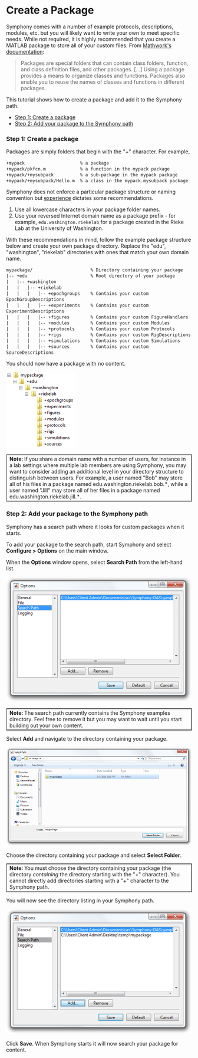 # Create a Package

Symphony comes with a number of example protocols, descriptions, modules, etc. but you will likely want to write your own to meet specific needs. While not required, it is highly recommended that you create a MATLAB package to store all of your custom files. From [Mathwork's documentation](http://www.mathworks.com/help/matlab/matlab_oop/scoping-classes-with-packages.html):

> Packages are special folders that can contain class folders, function, and class definition files, and other packages. [...] Using a package provides a means to organize classes and functions. Packages also enable you to reuse the names of classes and functions in different packages.

This tutorial shows how to create a package and add it to the Symphony path.

- [Step 1: Create a package](#step-1-create-a-package)
- [Step 2: Add your package to the Symphony path](#step-2-add-your-package-to-the-symphony-path)

### Step 1: Create a package
Packages are simply folders that begin with the "+" character. For example,

```
+mypack                     % a package
+mypack/pkfcn.m             % a function in the mypack package
+mypack/+mysubpack          % a sub-package in the mypack package
+mypack/+mysubpack/Hello.m  % a class in the mypack.mysubpack package
```

Symphony does not enforce a particular package structure or naming convention but [experience](https://docs.oracle.com/javase/tutorial/java/package/namingpkgs.html) dictates some recommendations.

1. Use all lowercase characters in your package folder names.
1. Use your reversed Internet domain name as a package prefix - for example, `edu.washington.riekelab` for a package created in the Rieke Lab at the University of Washington.

With these recommendations in mind, follow the example package structure below and create your own package directory. Replace the "edu", "washington", "riekelab" directories with ones that match your own domain name.

```
mypackage/                      % Directory containing your package
|-- +edu                        % Root directory of your package
|   |-- +washington
|   |   |-- +riekelab
|   |   |   |-- +epochgroups    % Contains your custom EpochGroupDescriptions
|   |   |   |-- +experiments    % Contains your custom ExperimentDescriptions
|   |   |   |-- +figures        % Contains your custom FigureHandlers
|   |   |   |-- +modules        % Contains your custom Modules
|   |   |   |-- +protocols      % Contains your custom Protocols
|   |   |   |-- +rigs           % Contains your custom RigDescriptions
|   |   |   |-- +simulations    % Contains your custom Simulations
|   |   |   |-- +sources        % Contains your custom SourceDescriptions
```

You should now have a package with no content.

![structure](images/create-a-package/structure.png)

<table cellspacing="0" class="note" summary="Note" cellpadding="5" border="1"><tbody><tr width="90%"><td>
<b>Note:</b> If you share a domain name with a number of users, for instance in a lab settings where multiple lab members are using Symphony, you may want to consider adding an additional level in your directory structure to distinguish between users. For example, a user named "Bob" may store all of his files in a package named edu.washington.riekelab.bob.*, while a user named "Jill" may store all of her files in a package named edu.washington.riekelab.jill.*.
</td></tr></tbody></table>

### Step 2: Add your package to the Symphony path
Symphony has a search path where it looks for custom packages when it starts.

To add your package to the search path, start Symphony and select **Configure > Options** on the main window.

When the **Options** window opens, select **Search Path** from the left-hand list.

![options](images/create-a-package/options.png)

<table cellspacing="0" class="note" summary="Note" cellpadding="5" border="1"><tbody><tr width="90%"><td>
<b>Note:</b> The search path currently contains the Symphony examples directory. Feel free to remove it but you may want to wait until you start building out your own content.
</td></tr></tbody></table>

Select **Add** and navigate to the directory containing your package.

![root](images/create-a-package/root-directory.png)

Choose the directory containing your package and select **Select Folder**.

<table cellspacing="0" class="note" summary="Note" cellpadding="5" border="1"><tbody><tr width="90%"><td>
<b>Note:</b> You must choose the directory containing your package (the directory <i>containing</i> the directory starting with the "+" character). You cannot directly add directories starting with a "+" character to the Symphony path.
</td></tr></tbody></table>

You will now see the directory listing in your Symphony path.

![path](images/create-a-package/path.png)

Click **Save**. When Symphony starts it will now search your package for content.
